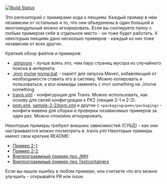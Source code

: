 [![Build Status](https://travis-ci.org/java-park-mail-ru/samples.svg?branch=master)](https://travis-ci.org/java-park-mail-ru/samples)

Это репозиторий с примерами кода к лекциям. Каждый пример в нём независим от остальных и то, что они объединены в один большой и многомодульный можно игнорировать. Если вы скопируете папку с любым примером себе в отдельное место - он тоже будет работать. К некоторым лекциям дано несколько примеров - каждый из них тоже независим от всех других.

Краткий обзор файлов и примеров:
- [.gitignore](.gitignore) - лучше взять это, чем пару страниц мусора из случайного поиска в интернета
- [.mvn](.mvn) [mvnw](mvnw) [mvnw.bat](mvnw.bat) - скрипт для запуска Maven, избавляющий от необходимости ставить его в систему. Можно копировать и пользоваться, а все команды заменять с mvn something на ./mvnw something
- [travis.yml](travis.yml) - конфигурация для Travis. Можно использовать, как основу для своей конфигурации к РК2 (лекция 2-1 и 2-2).
- [pom.xml](pom.xml), [sample-2-2/pom.xml](sample-2-2/pom.xml) и другие с `<packaging>pom</packaging>` - конфиги мавена для сборки и проверки независимых примеров за один раз. Можно спокойно игнорировать.

Некоторые примеры требуют внешних зависимостей (СУБД) - как они настраиваются можно посмотреть в .travis.yml
Некоторые примеры имеют свои краткие README:
- [Пример 2-1](sample-2-1/README.md)
- [Пример 2-2](sample-2-2/README.md)
- [Внепрограммный пример про JMH](sample-extras/sample-jmh/README.md)
- [Внепрограммный пример про Testcontainers](sample-extras/sample-testcontainers/README.md)

Если вы нашли ошибку в любом примере, или считаете что его можно улучшить - открывайте PR или issue.



